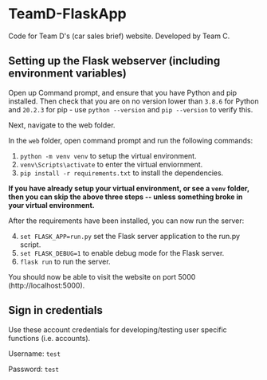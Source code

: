 # TeamD-FlaskApp
Code for Team D's (car sales brief) website. Developed by Team C.

## Setting up the Flask webserver (including environment variables)

Open up Command prompt, and ensure that you have Python and pip installed. Then check that you are on no version lower than `3.8.6` for Python and `20.2.3` for pip - use `python --version` and `pip --version` to verify this.

Next, navigate to the web folder.

In the `web` folder, open command prompt and run the following commands:
1. `python -m venv venv` to setup the virtual environment.
2. `venv\Scripts\activate` to enter the virtual enviornment.
3. `pip install -r requirements.txt` to install the dependencies.

**If you have already setup your virtual environment, or see a `venv` folder, then you can skip the above three steps -- unless something broke in your virtual environment.**

After the requirements have been installed, you can now run the server:

4. `set FLASK_APP=run.py` set the Flask server application to the run.py script.
5. `set FLASK_DEBUG=1` to enable debug mode for the Flask server.
6. `flask run` to run the server.

You should now be able to visit the website on port 5000 (http://localhost:5000).

## Sign in credentials

Use these account credentials for developing/testing user specific functions (i.e. accounts).

Username: `test`

Password: `test`
